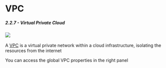 # VPC

##### 2.2.7 - Virtual Private Cloud
![](https://raw.githubusercontent.com/VisualOps/book-image/master/ide_stack_vpc.png)<br /><br />
A [VPC](http://aws.amazon.com/vpc/) is a virtual private network within a cloud infrastructure, isolating the resources from the internet

You can access the global VPC properties in the right panel
